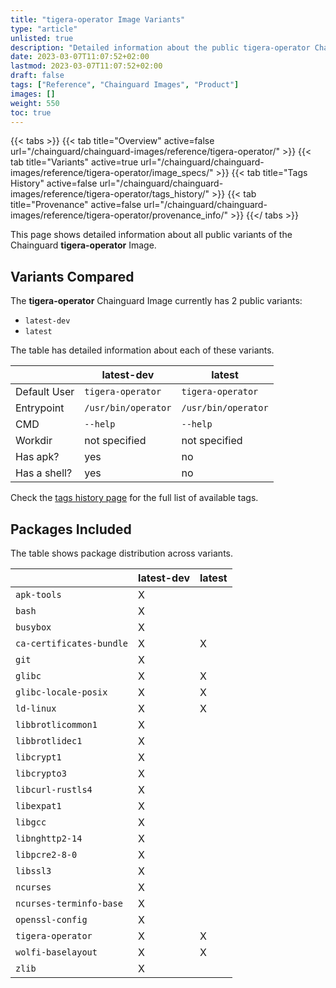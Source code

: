 ```yaml
---
title: "tigera-operator Image Variants"
type: "article"
unlisted: true
description: "Detailed information about the public tigera-operator Chainguard Image variants"
date: 2023-03-07T11:07:52+02:00
lastmod: 2023-03-07T11:07:52+02:00
draft: false
tags: ["Reference", "Chainguard Images", "Product"]
images: []
weight: 550
toc: true
---
```


{{< tabs >}}
{{< tab title="Overview" active=false url="/chainguard/chainguard-images/reference/tigera-operator/" >}}
{{< tab title="Variants" active=true url="/chainguard/chainguard-images/reference/tigera-operator/image_specs/" >}}
{{< tab title="Tags History" active=false url="/chainguard/chainguard-images/reference/tigera-operator/tags_history/" >}}
{{< tab title="Provenance" active=false url="/chainguard/chainguard-images/reference/tigera-operator/provenance_info/" >}}
{{</ tabs >}}

This page shows detailed information about all public variants of the Chainguard **tigera-operator** Image.

## Variants Compared
The **tigera-operator** Chainguard Image currently has 2 public variants: 

- `latest-dev`
- `latest`

The table has detailed information about each of these variants.

|              | latest-dev          | latest              |
|--------------|---------------------|---------------------|
| Default User | `tigera-operator`   | `tigera-operator`   |
| Entrypoint   | `/usr/bin/operator` | `/usr/bin/operator` |
| CMD          | `--help`            | `--help`            |
| Workdir      | not specified       | not specified       |
| Has apk?     | yes                 | no                  |
| Has a shell? | yes                 | no                  |

Check the [tags history page](/chainguard/chainguard-images/reference/tigera-operator/tags_history/) for the full list of available tags.

## Packages Included
The table shows package distribution across variants.

|                          | latest-dev | latest |
|--------------------------|------------|--------|
| `apk-tools`              | X          |        |
| `bash`                   | X          |        |
| `busybox`                | X          |        |
| `ca-certificates-bundle` | X          | X      |
| `git`                    | X          |        |
| `glibc`                  | X          | X      |
| `glibc-locale-posix`     | X          | X      |
| `ld-linux`               | X          | X      |
| `libbrotlicommon1`       | X          |        |
| `libbrotlidec1`          | X          |        |
| `libcrypt1`              | X          |        |
| `libcrypto3`             | X          |        |
| `libcurl-rustls4`        | X          |        |
| `libexpat1`              | X          |        |
| `libgcc`                 | X          |        |
| `libnghttp2-14`          | X          |        |
| `libpcre2-8-0`           | X          |        |
| `libssl3`                | X          |        |
| `ncurses`                | X          |        |
| `ncurses-terminfo-base`  | X          |        |
| `openssl-config`         | X          |        |
| `tigera-operator`        | X          | X      |
| `wolfi-baselayout`       | X          | X      |
| `zlib`                   | X          |        |

